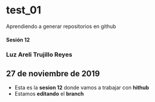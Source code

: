 # test_01
Aprendiendo a generar repositorios en github
#### Sesión 12
### Luz Areli Trujillo Reyes 
## 27 de noviembre de 2019

+ Esta es la **sesion 12** donde vamos a trabajar con **hithub**  
+ Estamos **editando** el **branch** 
